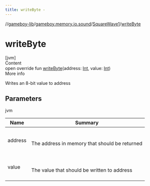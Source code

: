 ```yaml
---
title: writeByte -
---
```

//[gameboy-lib](../../index.md)/[gameboy.memory.io.sound](../index.md)/[SquareWave1](index.md)/[writeByte](write-byte.md)



# writeByte  
[jvm]  
Content  
open override fun [writeByte](write-byte.md)(address: [Int](https://kotlinlang.org/api/latest/jvm/stdlib/kotlin/-int/index.html), value: [Int](https://kotlinlang.org/api/latest/jvm/stdlib/kotlin/-int/index.html))  
More info  


Writes an 8-bit value to address



## Parameters  
  
jvm  
  
|  Name|  Summary| 
|---|---|
| <a name="gameboy.memory.io.sound/SquareWave1/writeByte/#kotlin.Int#kotlin.Int/PointingToDeclaration/"></a>address| <a name="gameboy.memory.io.sound/SquareWave1/writeByte/#kotlin.Int#kotlin.Int/PointingToDeclaration/"></a><br><br>The address in memory that should be returned<br><br>
| <a name="gameboy.memory.io.sound/SquareWave1/writeByte/#kotlin.Int#kotlin.Int/PointingToDeclaration/"></a>value| <a name="gameboy.memory.io.sound/SquareWave1/writeByte/#kotlin.Int#kotlin.Int/PointingToDeclaration/"></a><br><br>The value that should be written to address<br><br>
  
  



